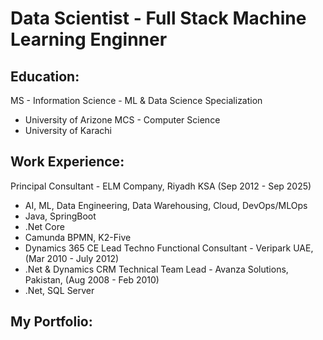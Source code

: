 # Data Scientist - Full Stack Machine Learning Enginner

## Education:
MS - Information Science - ML & Data Science Specialization
  - University of Arizone
MCS - Computer Science
  - University of Karachi

## Work Experience:
Principal Consultant - ELM Company, Riyadh KSA (Sep 2012 - Sep 2025)
  - AI, ML, Data Engineering, Data Warehousing, Cloud, DevOps/MLOps
  - Java, SpringBoot
  - .Net Core
  - Camunda BPMN, K2-Five
  - Dynamics 365 CE
Lead Techno Functional Consultant - Veripark UAE, (Mar 2010 - July 2012)
  - .Net & Dynamics CRM
Technical Team Lead - Avanza Solutions, Pakistan, (Aug 2008 - Feb 2010)
  - .Net, SQL Server

## My Portfolio:
